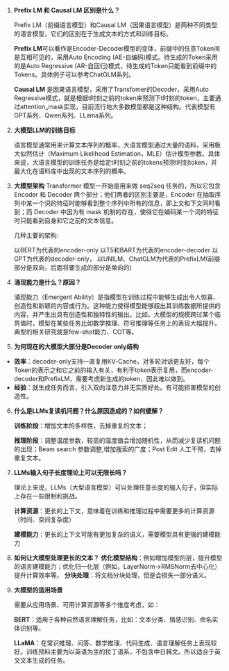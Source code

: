 1. **Prefix LM 和 Causal LM 区别是什么？**
    
    Prefix LM（前缀语言模型）和Causal LM（因果语言模型）是两种不同类型的语言模型，它们的区别在于生成文本的方式和训练目标。
    
    **Prefix LM**可以看作是Encoder-Decoder模型的变体，前缀中的任意Token间是互相可见的，采用Auto Encoding (AE-自编码)模式。待生成的Token采用的是Auto Regressive (AR-自回归)模式，待生成的Token只能看到前缀中的Tokens。具体例子可以参考ChatGLM系列。
 
    **Causal LM** 是因果语言模型，采用了Transfomer的Decoder，采用Auto Regressive模式，就是根据t时刻之前的token来预测下t时刻的token，主要通过attention_mask实现，目前流行地大多数模型都是这种结构。代表模型有GPT系列、Qwen系列、LLama系列。

2. **大模型LLM的训练目标**

    语言模型通常用来计算文本序列的概率，大语言模型通过大量的语料，采用极大似然估计（Maximum Likelihood Estimation，MLE）估计模型参数。具体来说，大语言模型的训练任务是给定t时刻之前的tokens预测t时刻token，并最大化在语料库中出现的文本序列的概率。

3. **大模型架构**
    Transformer 模型一开始是用来做 seq2seq 任务的，所以它包含 Encoder 和 Decoder 两个部分；他们两者的区别主要是，Encoder 在抽取序列中某一个词的特征时能够看到整个序列中所有的信息，即上文和下文同时看到；而 Decoder 中因为有 mask 机制的存在，使得它在编码某一个词的特征时只能看到自身和它之前的文本信息。

    几种主要的架构:

    以BERT为代表的encoder-only
    以T5和BART为代表的encoder-decoder
    以GPT为代表的decoder-only，
    以UNILM、ChatGLM为代表的PrefixLM(前缀部分是双向，后面将要生成的部分是单向的)

4. **涌现能力是什么？原因？**

    涌现能力（Emergent Ability）是指模型在训练过程中能够生成出令人惊喜、创造性和新颖的内容或行为。这种能力使得模型能够超出其训练数据所提供的内容，并产生出具有创造性和独特性的输出。比如，大模型的规模跨过某个临界值时，模型在某些任务比如数学推理、符号推理等任务上的表现大幅提升。典型的相关研究就是few-shot能力、COT等。

5. **为何现在的大模型大部分是Decoder only结构**
* **效率**：decoder-only支持一直复用KV-Cache，对多轮对话更友好，每个Token的表示之和它之前的输入有关，有利于token表示复用，而encoder-decoder和PrefixLM，需要考虑新生成的token，因此难以做到。
* **经验**：就生成任务而言，引入双向注意力并无实质好处。有可能损害模型的创造性。

6. **什么是LLMs复读机问题？什么原因造成的？如何缓解？**
   
   **训练阶段**：增加文本的多样性，去掉重复的文本；
   
   **推理阶段**：调整温度参数，较高的温度值会增加随机性，从而减少复读机问题的出现；Beam search 参数调整,增加搜索的广度；Post Edit 人工干预，去掉重复文本。


7. **LLMs输入句子长度理论上可以无限长吗？**
   
   理论上来说，LLMs（大型语言模型）可以处理任意长度的输入句子，但实际上存在一些限制和挑战。
   
   **计算资源**：更长的上下文，意味着在训练和推理过程中需要更多的计算资源（时间、空间复杂度）

   **建模能力**：更长的上下文可能有更加复杂的语义，需要模型具有更强的建模能力

8.  **如何让大模型处理更长的文本？**
    **优化模型结构**：例如增加模型的层，提升模型的语言建模能力；优化归一化层（例如，LayerNorm->RMSNorm去中心化）提升计算效率等。
    **分块处理**：将文档分块处理，但是会损失一部分语义。

9. **大模型的适用场景**
    
    需要从应用场景、可用计算资源等多个维度考虑，如：
    
    **BERT**：适用于各种自然语言理解任务，比如：文本分类、情感识别、命名实体识别等。

    **LLaMA**：在常识推理、问答、数学推理、代码生成、语言理解任务上表现较好。训练预料主要为以英语为主的拉丁语系，不包含中日韩文。所以适合于英文文本生成的任务。
